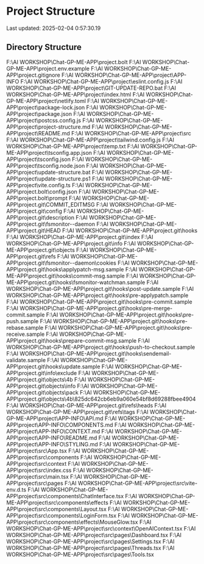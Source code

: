 # Project Structure 
Last updated: 2025-02-04  0:57:30.19 
 
## Directory Structure 
F:\AI WORKSHOP\Chat-GP-ME-APP\project\.bolt 
F:\AI WORKSHOP\Chat-GP-ME-APP\project\.env.example 
F:\AI WORKSHOP\Chat-GP-ME-APP\project\.gitignore 
F:\AI WORKSHOP\Chat-GP-ME-APP\project\APP-INFO 
F:\AI WORKSHOP\Chat-GP-ME-APP\project\eslint.config.js 
F:\AI WORKSHOP\Chat-GP-ME-APP\project\GIT-UPDATE-REPO.bat 
F:\AI WORKSHOP\Chat-GP-ME-APP\project\index.html 
F:\AI WORKSHOP\Chat-GP-ME-APP\project\netlify.toml 
F:\AI WORKSHOP\Chat-GP-ME-APP\project\package-lock.json 
F:\AI WORKSHOP\Chat-GP-ME-APP\project\package.json 
F:\AI WORKSHOP\Chat-GP-ME-APP\project\postcss.config.js 
F:\AI WORKSHOP\Chat-GP-ME-APP\project\project-structure.md 
F:\AI WORKSHOP\Chat-GP-ME-APP\project\README.md 
F:\AI WORKSHOP\Chat-GP-ME-APP\project\src 
F:\AI WORKSHOP\Chat-GP-ME-APP\project\tailwind.config.js 
F:\AI WORKSHOP\Chat-GP-ME-APP\project\temp.txt 
F:\AI WORKSHOP\Chat-GP-ME-APP\project\tsconfig.app.json 
F:\AI WORKSHOP\Chat-GP-ME-APP\project\tsconfig.json 
F:\AI WORKSHOP\Chat-GP-ME-APP\project\tsconfig.node.json 
F:\AI WORKSHOP\Chat-GP-ME-APP\project\update-structure.bat 
F:\AI WORKSHOP\Chat-GP-ME-APP\project\update-structure.ps1 
F:\AI WORKSHOP\Chat-GP-ME-APP\project\vite.config.ts 
F:\AI WORKSHOP\Chat-GP-ME-APP\project\.bolt\config.json 
F:\AI WORKSHOP\Chat-GP-ME-APP\project\.bolt\prompt 
F:\AI WORKSHOP\Chat-GP-ME-APP\project\.git\COMMIT_EDITMSG 
F:\AI WORKSHOP\Chat-GP-ME-APP\project\.git\config 
F:\AI WORKSHOP\Chat-GP-ME-APP\project\.git\description 
F:\AI WORKSHOP\Chat-GP-ME-APP\project\.git\fsmonitor--daemon 
F:\AI WORKSHOP\Chat-GP-ME-APP\project\.git\HEAD 
F:\AI WORKSHOP\Chat-GP-ME-APP\project\.git\hooks 
F:\AI WORKSHOP\Chat-GP-ME-APP\project\.git\index 
F:\AI WORKSHOP\Chat-GP-ME-APP\project\.git\info 
F:\AI WORKSHOP\Chat-GP-ME-APP\project\.git\objects 
F:\AI WORKSHOP\Chat-GP-ME-APP\project\.git\refs 
F:\AI WORKSHOP\Chat-GP-ME-APP\project\.git\fsmonitor--daemon\cookies 
F:\AI WORKSHOP\Chat-GP-ME-APP\project\.git\hooks\applypatch-msg.sample 
F:\AI WORKSHOP\Chat-GP-ME-APP\project\.git\hooks\commit-msg.sample 
F:\AI WORKSHOP\Chat-GP-ME-APP\project\.git\hooks\fsmonitor-watchman.sample 
F:\AI WORKSHOP\Chat-GP-ME-APP\project\.git\hooks\post-update.sample 
F:\AI WORKSHOP\Chat-GP-ME-APP\project\.git\hooks\pre-applypatch.sample 
F:\AI WORKSHOP\Chat-GP-ME-APP\project\.git\hooks\pre-commit.sample 
F:\AI WORKSHOP\Chat-GP-ME-APP\project\.git\hooks\pre-merge-commit.sample 
F:\AI WORKSHOP\Chat-GP-ME-APP\project\.git\hooks\pre-push.sample 
F:\AI WORKSHOP\Chat-GP-ME-APP\project\.git\hooks\pre-rebase.sample 
F:\AI WORKSHOP\Chat-GP-ME-APP\project\.git\hooks\pre-receive.sample 
F:\AI WORKSHOP\Chat-GP-ME-APP\project\.git\hooks\prepare-commit-msg.sample 
F:\AI WORKSHOP\Chat-GP-ME-APP\project\.git\hooks\push-to-checkout.sample 
F:\AI WORKSHOP\Chat-GP-ME-APP\project\.git\hooks\sendemail-validate.sample 
F:\AI WORKSHOP\Chat-GP-ME-APP\project\.git\hooks\update.sample 
F:\AI WORKSHOP\Chat-GP-ME-APP\project\.git\info\exclude 
F:\AI WORKSHOP\Chat-GP-ME-APP\project\.git\objects\4b 
F:\AI WORKSHOP\Chat-GP-ME-APP\project\.git\objects\info 
F:\AI WORKSHOP\Chat-GP-ME-APP\project\.git\objects\pack 
F:\AI WORKSHOP\Chat-GP-ME-APP\project\.git\objects\4b\825dc642cb6eb9a060e54bf8d69288fbee4904 
F:\AI WORKSHOP\Chat-GP-ME-APP\project\.git\refs\heads 
F:\AI WORKSHOP\Chat-GP-ME-APP\project\.git\refs\tags 
F:\AI WORKSHOP\Chat-GP-ME-APP\project\APP-INFO\API.md 
F:\AI WORKSHOP\Chat-GP-ME-APP\project\APP-INFO\COMPONENTS.md 
F:\AI WORKSHOP\Chat-GP-ME-APP\project\APP-INFO\CONTEXT.md 
F:\AI WORKSHOP\Chat-GP-ME-APP\project\APP-INFO\README.md 
F:\AI WORKSHOP\Chat-GP-ME-APP\project\APP-INFO\STYLING.md 
F:\AI WORKSHOP\Chat-GP-ME-APP\project\src\App.tsx 
F:\AI WORKSHOP\Chat-GP-ME-APP\project\src\components 
F:\AI WORKSHOP\Chat-GP-ME-APP\project\src\context 
F:\AI WORKSHOP\Chat-GP-ME-APP\project\src\index.css 
F:\AI WORKSHOP\Chat-GP-ME-APP\project\src\main.tsx 
F:\AI WORKSHOP\Chat-GP-ME-APP\project\src\pages 
F:\AI WORKSHOP\Chat-GP-ME-APP\project\src\vite-env.d.ts 
F:\AI WORKSHOP\Chat-GP-ME-APP\project\src\components\ChatInterface.tsx 
F:\AI WORKSHOP\Chat-GP-ME-APP\project\src\components\effects 
F:\AI WORKSHOP\Chat-GP-ME-APP\project\src\components\Layout.tsx 
F:\AI WORKSHOP\Chat-GP-ME-APP\project\src\components\LoginForm.tsx 
F:\AI WORKSHOP\Chat-GP-ME-APP\project\src\components\effects\MouseGlow.tsx 
F:\AI WORKSHOP\Chat-GP-ME-APP\project\src\context\OpenAIContext.tsx 
F:\AI WORKSHOP\Chat-GP-ME-APP\project\src\pages\Dashboard.tsx 
F:\AI WORKSHOP\Chat-GP-ME-APP\project\src\pages\Settings.tsx 
F:\AI WORKSHOP\Chat-GP-ME-APP\project\src\pages\Threads.tsx 
F:\AI WORKSHOP\Chat-GP-ME-APP\project\src\pages\Tools.tsx 
